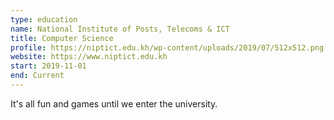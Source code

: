 ```yaml
---
type: education
name: National Institute of Posts, Telecoms & ICT
title: Computer Science
profile: https://niptict.edu.kh/wp-content/uploads/2019/07/512x512.png
website: https://www.niptict.edu.kh
start: 2019-11-01
end: Current
---
```

It's all fun and games until we enter the university.